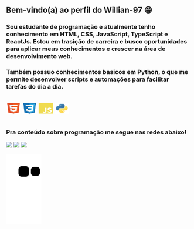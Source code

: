 ## Bem-vindo(a) ao perfil do Willian-97 😁
### Sou estudante de programação e atualmente tenho conhecimento em HTML, CSS, JavaScript, TypeScript e ReactJs. Estou em trasição de carreira e busco oportunidades para aplicar meus conhecimentos e crescer na área de desenvolvimento web.
### Também possuo conhecimentos basicos em Python, o que me permite desenvolver scripts e automações para facilitar tarefas do dia a dia.

 <!-- <div>
   <a href="https://github.com/Willian-97">
   <img height="180em" src="https://github-readme-stats.vercel.app/api?username=Willian-97&show_icons=true&theme=onedark&include_all_commits=true&count_private=true"/>
   <img height="180em" src="https://github-readme-stats.vercel.app/api/top-langs/?username=Willian-97&layout=compact&langs_count=6&theme=tokyonight"/>

</div> -->
<div style="display: inline_block"><br>
  <img align="center" alt="HTML" height="30" width="40" src="https://raw.githubusercontent.com/devicons/devicon/master/icons/html5/html5-original.svg">
  <img align="center" alt="CSS" height="30" width="40" src="https://raw.githubusercontent.com/devicons/devicon/master/icons/css3/css3-original.svg">
  <img align="center" alt="Js" height="30" width="40" src="https://raw.githubusercontent.com/devicons/devicon/master/icons/javascript/javascript-plain.svg">
<!--   <img align="center" alt="Ts" height="30" width="40" src="https://raw.githubusercontent.com/devicons/devicon/master/icons/typescript/typescript-plain.svg"> -->
  <img align="center" alt="python" height="30" width="40" src="https://raw.githubusercontent.com/devicons/devicon/master/icons/python/python-original.svg">
</div>
 
 <br>
 
  ### Pra conteúdo sobre programação me segue nas redes abaixo!
 
<div> 
  <a href="https://instagram.com/will_gasparini9" target="_blank"><img src="https://img.shields.io/badge/-Instagram-%23E4405F?style=for-the-badge&logo=instagram&logoColor=white" target="_blank"></a>
  <a href = "mailto:wiiillian21@gmail.com"><img src="https://img.shields.io/badge/-Gmail-%23333?style=for-the-badge&logo=gmail&logoColor=white" target="_blank"></a>
  <a href="https://www.linkedin.com/in/willian-gasparini-854a9521a" target="_blank"><img src="https://img.shields.io/badge/-LinkedIn-%230077B5?style=for-the-badge&logo=linkedin&logoColor=white" target="_blank"></a> 
 
  ![Snake animation](https://github.com/Willian-97/Willian-97/blob/output/github-contribution-grid-snake.svg)

</div>

